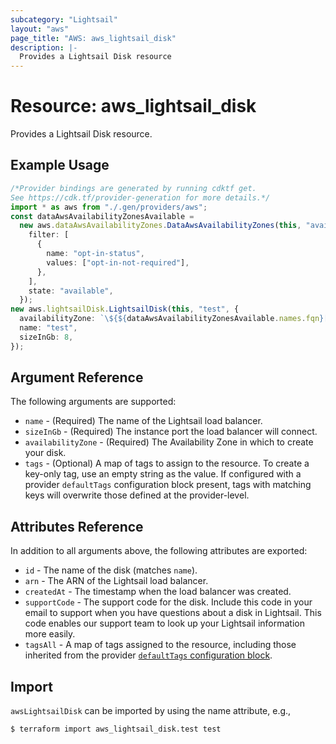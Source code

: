 ```yaml
---
subcategory: "Lightsail"
layout: "aws"
page_title: "AWS: aws_lightsail_disk"
description: |-
  Provides a Lightsail Disk resource
---
```


# Resource: aws\_lightsail\_disk

Provides a Lightsail Disk resource.

## Example Usage

```typescript
/*Provider bindings are generated by running cdktf get.
See https://cdk.tf/provider-generation for more details.*/
import * as aws from "./.gen/providers/aws";
const dataAwsAvailabilityZonesAvailable =
  new aws.dataAwsAvailabilityZones.DataAwsAvailabilityZones(this, "available", {
    filter: [
      {
        name: "opt-in-status",
        values: ["opt-in-not-required"],
      },
    ],
    state: "available",
  });
new aws.lightsailDisk.LightsailDisk(this, "test", {
  availabilityZone: `\${${dataAwsAvailabilityZonesAvailable.names.fqn}[0]}`,
  name: "test",
  sizeInGb: 8,
});

```

## Argument Reference

The following arguments are supported:

* `name` - (Required) The name of the Lightsail load balancer.
* `sizeInGb` - (Required) The instance port the load balancer will connect.
* `availabilityZone` - (Required) The Availability Zone in which to create your disk.
* `tags` - (Optional) A map of tags to assign to the resource. To create a key-only tag, use an empty string as the value. If configured with a provider `defaultTags` configuration block present, tags with matching keys will overwrite those defined at the provider-level.

## Attributes Reference

In addition to all arguments above, the following attributes are exported:

* `id` - The name of the disk  (matches `name`).
* `arn` - The ARN of the Lightsail load balancer.
* `createdAt` - The timestamp when the load balancer was created.
* `supportCode` - The support code for the disk. Include this code in your email to support when you have questions about a disk in Lightsail. This code enables our support team to look up your Lightsail information more easily.
* `tagsAll` - A map of tags assigned to the resource, including those inherited from the provider [`defaultTags` configuration block](https://registry.terraform.io/providers/hashicorp/aws/latest/docs#default_tags-configuration-block).

## Import

`awsLightsailDisk` can be imported by using the name attribute, e.g.,

```shell
$ terraform import aws_lightsail_disk.test test
```
